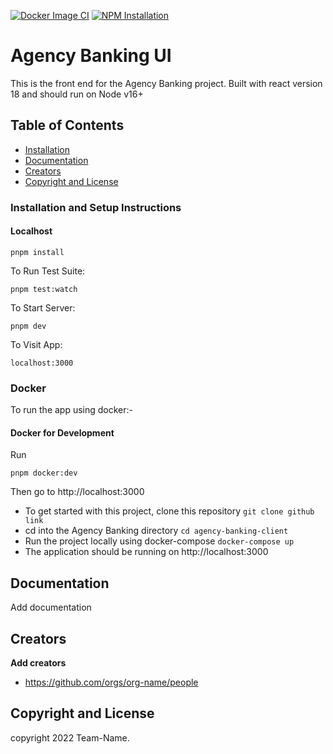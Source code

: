 
[![Docker Image CI](https://github.com/code-mtaani/ojwang-ui/actions/workflows/docker-image.yml/badge.svg)](https://github.com/code-mtaani/ojwang-ui/actions/workflows/docker-image.yml) [![NPM Installation](https://github.com/code-mtaani/ojwang-ui/actions/workflows/npm.yml/badge.svg)](https://github.com/code-mtaani/ojwang-ui/actions/workflows/npm.yml)



# Agency Banking  UI

This is the front end for the Agency Banking project. Built with react version 18 and should run on Node v16+

## Table of Contents

* [Installation](#installation)
* [Documentation](#documentation)
* [Creators](#creators)
* [Copyright and License](#copyright-and-license)



### Installation and Setup Instructions
#### Localhost

```
pnpm install
```
To Run Test Suite:

```
pnpm test:watch
```

To Start Server:

```
pnpm dev
```

To Visit App:

```
localhost:3000
```

### Docker

To run the app using docker:-

#### Docker for Development

Run

```
pnpm docker:dev
```

Then go to http://localhost:3000

 - To get started with this project, clone this repository `git clone github link`
 - cd into the Agency Banking directory `cd agency-banking-client`
 - Run the project locally using docker-compose `docker-compose up`
 - The application should be running on http://localhost:3000


## Documentation

Add documentation

## Creators

**Add creators**
* https://github.com/orgs/org-name/people

## Copyright and License

copyright 2022 Team-Name.   
